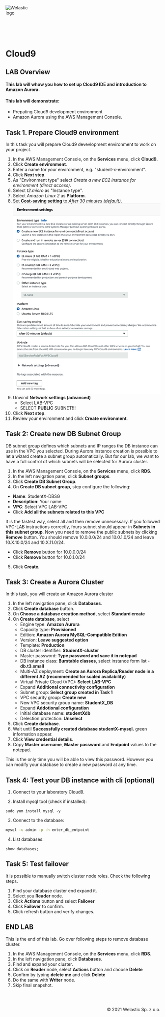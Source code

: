 <img src="https://welastic.pl/wp-content/uploads/2020/05/cropped-welastic_logo-300x259.png" alt="Welastic logo" width="100" align="left">
<br><br>
<br><br>
<br><br>

# Cloud9

## LAB Overview

#### This lab will whow you how to set up Cloud9 IDE and introduction to Amazon Aurora.

#### This lab will demonstrate:
 * Prepating Cloud9 development environment
 * Amazon Aurora using the AWS Management Console.

## Task 1. Prepare Cloud9 environment

In this task you will prepare Cloud9 devevlopment environment to work on your project.

1. In the AWS Management Console, on the **Services** menu, click **Cloud9**.
2. Click **Create environment**.
3. Enter a name for your environment, e.g. "student-x-environment".
4. Click **Next step**.
5. As "Environment type" select *Create a new EC2 instance for environment (direct access)*.
6. Select *t2.micro* as "Instance type".
7. Select *Amazon Linux 2* as **Platform**.
8. Set **Cost-saving setting** to *After 30 minutes (default)*.
![Cloud9](img/cloud9_settings.png)
9. Unwind **Network settings (advanced)**
    * Select LAB-VPC
    * SELECT **PUBLIC** SUBNET!!!
10. Click **Next step**.
11. Review your environment and click **Create environment**.


## Task 2: Create new DB Subnet Group
DB subnet group defines which subnets and IP ranges the DB instance can use in the VPC you selected. During Aurora instance creation is possible to let a wizard create a subnet group automatically. But for our lab, we want to have a full control of which subnets will be selected for Aurora cluster.

1. In the AWS Management Console, on the **Services** menu, click **RDS**.
2. In the left navigation pane, click **Subnet groups**.
3. Click **Create DB Subnet Group**.
4. On **Create DB subnet group**, step configure the following:

* **Name**: StudentX-DBSG
* **Description**: Your name
* **VPC**: Select VPC LAB-VPC
* Click **Add all the subnets related to this VPC**

It is the fastest way, select all and then remove unnecessary. If you followed VPC-LAB instructions correctly,
fours subnet should appear in **Subnets in this subnet group**. Now you need to remove the public subnets
by clicking **Remove** button. You should remove 10.0.0.0/24 and 10.0.1.0/24 and leave 10.X.10.0/24 and
10.X.11.0/24.

* Click **Remove** button for 10.0.0.0/24
* Click **Remove** button for 10.0.1.0/24

5. Click **Create**.

## Task 3: Create a Aurora Cluster

In this task, you will create an Amazon Aurora cluster

1. In the left navigation pane, click **Databases**.
2. Click **Create database** button.
3. On **Choose a database creation method**, select **Standard create**
4. On **Create database**, select
   * Engine type: **Amazon Aurora**
   * Capacity type: **Provisioned**
   * Edition: **Amazon Aurora MySQL-Compatible Edition**
   * Version: **Leave suggested option**
   * Template: **Production**
   * DB cluster identifier: **StudentX-cluster**
   * Master password: **Type password and save it in notepad**
   * DB instance class: **Burstable classes**, select instance form list - **db.t3.small**
   * Multi-AZ deployment: **Create an Aurora Replica/Reader node in a different AZ (recommended for scaled availability)**
   * Virtual Private Cloud (VPC): **Select LAB-VPC**
   * Expand **Additional connectivity configuration**
   * Subnet group: **Select group created in Task 1**
   * VPC security group: **Create new**
   * New VPC security group name: **StudentX_DB**
   * Expand **Addotional configuration**
   * Initial database name: **studentXdb**
   * Delection protection: **Unselect**
5. Click **Create database**.
6. Wait until **Successfully created database studentX-mysql.** green information appear.
7. Click **View credential details**.
8. Copy **Master username**, **Master password** and **Endpoint** values to the notepad.

This is the only time you will be able to view this password. However you can modify your database to create a new password at any time.

## Task 4: Test your DB instance with cli (optional)

1. Connect to your laboratory Cloud9.

2. Install mysql tool (check if installed):

 ```shell
 sudo yum install mysql -y
 ```
 
3. Connect to the database:

```bash
mysql -u admin -p -h enter_db_entpoint
```

4. List databases:

```my
show databases;
```

## Task 5: Test failover

It is possible to manually switch cluster node roles. Check the following steps. 

1.  Find your database cluster end expand it.
2.  Select you **Reader** node.
3.  Click **Actions** button and select **Failover**
4.  Click **Failover** to confirm.
5.  Click refresh button and verify changes. 

## END LAB

This is the end of this lab. Go over following steps to remove database cluster.

1. In the AWS Management Console, on the **Services** menu, click **RDS**.
2. In the left navigation pane, click **Databases**.
3. Find and expand your cluster.
4. Click on **Reader** node, select **Actions** button and choose **Delete**
5. Confirm by typing **delete me** and click **Delete**
6. Do the same with **Writer** node.
7. Skip final snapshot.

<br><br>

<p align="right">&copy; 2021 Welastic Sp. z o.o.<p>